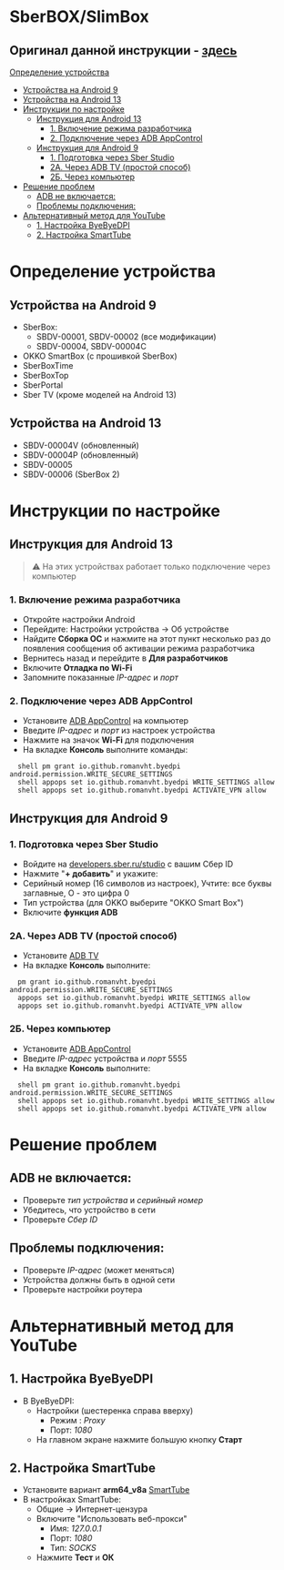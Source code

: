 # SberBOX/SlimBox

## Оригинал данной инструкции - [здесь](https://github.com/romanvht/ByeDPIAndroid/blob/master/sbox.md) 

[Определение устройства](#определение-устройства)
  - [Устройства на Android 9](#устройства-на-android-9)
  - [Устройства на Android 13](#устройства-на-android-13)
- [Инструкции по настройке](#инструкции-по-настройке)
  - [Инструкция для Android 13](#инструкция-для-android-13)
    - [1. Включение режима разработчика](#1-включение-режима-разработчика)
    - [2. Подключение через ADB AppControl](#2-подключение-через-adb-appcontrol)
  - [Инструкция для Android 9](#инструкция-для-android-9)
    - [1. Подготовка через Sber Studio](#1-подготовка-через-sber-studio)
    - [2А. Через ADB TV (простой способ)](#2а-через-adb-tv-простой-способ)
    - [2Б. Через компьютер](#2б-через-компьютер)
- [Решение проблем](#решение-проблем)
  - [ADB не включается:](#adb-не-включается)
  - [Проблемы подключения:](#проблемы-подключения)
- [Альтернативный метод для YouTube](#альтернативный-метод-для-youtube)
  - [1. Настройка ByeByeDPI](#1-настройка-byebyedpi)
  - [2. Настройка SmartTube](#2-настройка-smarttube)

# Определение устройства

## Устройства на Android 9

- SberBox:
  - SBDV-00001, SBDV-00002 (все модификации)
  - SBDV-00004, SBDV-00004C
- OKKO SmartBox (с прошивкой SberBox)
- SberBoxTime
- SberBoxTop
- SberPortal
- Sber TV (кроме моделей на Android 13)

## Устройства на Android 13

- SBDV-00004V (обновленный)
- SBDV-00004Р (обновленный)
- SBDV-00005
- SBDV-00006 (SberBox 2)

# Инструкции по настройке

## Инструкция для Android 13

> ⚠️ На этих устройствах работает только подключение через компьютер

### 1. Включение режима разработчика

- Откройте настройки Android
- Перейдите: Настройки устройства → Об устройстве
- Найдите **Сборка ОС** и нажмите на этот пункт несколько раз до появления сообщения об активации режима разработчика
- Вернитесь назад и перейдите в **Для разработчиков**
- Включите **Отладка по Wi-Fi**
- Запомните показанные *IP-адрес* и *порт*

### 2. Подключение через ADB AppControl

- Установите [ADB AppControl](https://adbappcontrol.com/ru/#download) на компьютер
- Введите *IP-адрес* и *порт* из настроек устройства
- Нажмите на значок **Wi-Fi** для подключения
- На вкладке **Консоль** выполните команды:

```
  shell pm grant io.github.romanvht.byedpi android.permission.WRITE_SECURE_SETTINGS
  shell appops set io.github.romanvht.byedpi WRITE_SETTINGS allow
  shell appops set io.github.romanvht.byedpi ACTIVATE_VPN allow
```

## Инструкция для Android 9

### 1. Подготовка через Sber Studio

- Войдите на [developers.sber.ru/studio](https://developers.sber.ru/studio/settings/devices) с вашим Сбер ID
- Нажмите "**+ добавить**" и укажите:
- Серийный номер (16 символов из настроек), Учтите: все буквы заглавные, O - это цифра 0
- Тип устройства (для OKKO выберите "OKKO Smart Box")
- Включите **функция ADB**

### 2А. Через ADB TV (простой способ)

- Установите [ADB TV](https://adbappcontrol.com/tv/download/?r=latest&lang=ru)
- На вкладке **Консоль** выполните:

```
  pm grant io.github.romanvht.byedpi android.permission.WRITE_SECURE_SETTINGS
  appops set io.github.romanvht.byedpi WRITE_SETTINGS allow
  appops set io.github.romanvht.byedpi ACTIVATE_VPN allow
```

### 2Б. Через компьютер

- Установите [ADB AppControl](https://adbappcontrol.com/ru/#download)
- Введите *IP-адрес* устройства и *порт* 5555
- На вкладке **Консоль** выполните:

```
  shell pm grant io.github.romanvht.byedpi android.permission.WRITE_SECURE_SETTINGS
  shell appops set io.github.romanvht.byedpi WRITE_SETTINGS allow
  shell appops set io.github.romanvht.byedpi ACTIVATE_VPN allow
```

# Решение проблем

## ADB не включается:

- Проверьте *тип устройства* и *серийный номер*
- Убедитесь, что устройство в сети
- Проверьте *Сбер ID*

## Проблемы подключения:

- Проверьте *IP-адрес* (может меняться)
- Устройства должны быть в одной сети
- Проверьте настройки роутера

# Альтернативный метод для YouTube

## 1. Настройка ByeByeDPI

- В ByeByeDPI:
  - Настройки (шестеренка справа вверху)
    - Режим : *Proxy*
    - Порт: *1080*
  - На главном экране нажмите большую кнопку **Старт**

## 2. Настройка SmartTube

- Установите вариант **arm64_v8a** [SmartTube](https://github.com/yuliskov/SmartTube/releases/latest)
- В настройках SmartTube:
  - Общие → Интернет-цензура
  - Включите "Использовать веб-прокси"
    - Имя: *127.0.0.1*
    - Порт: *1080*
    - Тип: *SOCKS*
  - Нажмите **Тест** и **ОК**